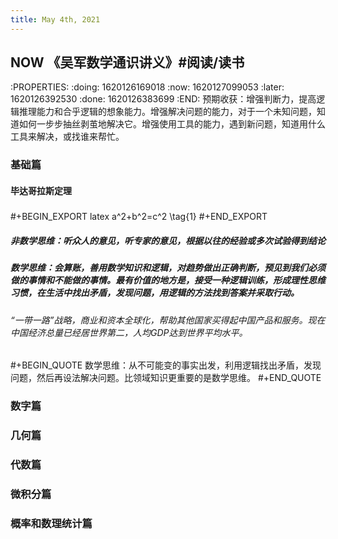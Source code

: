 ```yaml
---
title: May 4th, 2021
---
```


## NOW 《吴军数学通识讲义》#阅读/读书
:PROPERTIES:
:doing: 1620126169018
:now: 1620127099053
:later: 1620126392530
:done: 1620126383699
:END:
预期收获：增强判断力，提高逻辑推理能力和合乎逻辑的想象能力。增强解决问题的能力，对于一个未知问题，知道如何一步步抽丝剥茧地解决它。增强使用工具的能力，遇到新问题，知道用什么工具来解决，或找谁来帮忙。
### 基础篇
#### 毕达哥拉斯定理
##### 
#+BEGIN_EXPORT latex
a^2+b^2=c^2 \tag{1}
#+END_EXPORT
##### 非数学思维：听众人的意见，听专家的意见，根据以往的经验或多次试验得到结论
##### 数学思维：会算账，善用数学知识和逻辑，对趋势做出正确判断，预见到我们必须做的事情和不能做的事情。最有价值的地方是，接受一种逻辑训练，形成理性思维习惯，在生活中找出矛盾，发现问题，用逻辑的方法找到答案并采取行动。
###### “一带一路”战略，商业和资本全球化，帮助其他国家买得起中国产品和服务。现在中国经济总量已经居世界第二，人均GDP达到世界平均水平。
####
#+BEGIN_QUOTE
数学思维：从不可能变的事实出发，利用逻辑找出矛盾，发现问题，然后再设法解决问题。比领域知识更重要的是数学思维。
#+END_QUOTE
####
### 数字篇
### 几何篇
### 代数篇
### 微积分篇
### 概率和数理统计篇
##